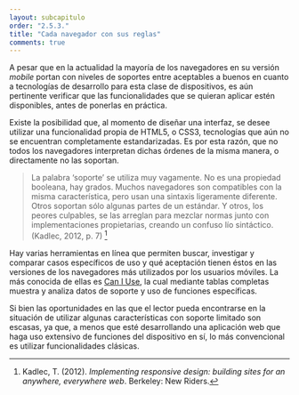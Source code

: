 ```yaml
---
layout: subcapitulo
order: "2.5.3."
title: "Cada navegador con sus reglas"
comments: true
---
```


A pesar que en la actualidad la mayoría de los navegadores en su versión _mobile_ portan con niveles de soportes entre aceptables a buenos en cuanto a tecnologías de desarrollo para esta clase de dispositivos, es aún pertinente verificar que las funcionalidades que se quieran aplicar estén disponibles, antes de ponerlas en práctica.

Existe la posibilidad que, al momento de diseñar una interfaz, se desee utilizar una funcionalidad propia de HTML5, o CSS3, tecnologías que aún no se encuentran completamente estandarizadas. Es por esta razón, que no todos los navegadores interpretan dichas órdenes de la misma manera, o directamente no las soportan.

> La palabra ‘soporte’ se utiliza muy vagamente. No es una propiedad booleana, hay grados. Muchos navegadores son compatibles con la misma característica, pero usan una sintaxis ligeramente diferente. Otros soportan sólo algunas partes de un estándar. Y otros, los peores culpables, se las arreglan para mezclar normas junto con implementaciones propietarias, creando un confuso lío sintáctico. (Kadlec, 2012, p. 7) [^fn-kadlec_2012]

Hay varias herramientas en línea que permiten buscar, investigar y comparar casos específicos de uso y qué aceptación tienen éstos en las versiones de los navegadores más utilizados por los usuarios móviles. La más conocida de ellas es [Can I Use](http://caniuse.com), la cual mediante tablas completas muestra y analiza datos de soporte y uso de funciones específicas.

Si bien las oportunidades en las que el lector pueda encontrarse en la situación de utilizar algunas características con soporte limitado son escasas, ya que, a menos que esté desarrollando una aplicación web que haga uso extensivo de funciones del dispositivo en sí, lo más convencional es utilizar funcionalidades clásicas.

[^fn-kadlec_2012]: Kadlec, T. (2012). _Implementing responsive design: building sites for an anywhere, everywhere web_. Berkeley: New Riders. 
